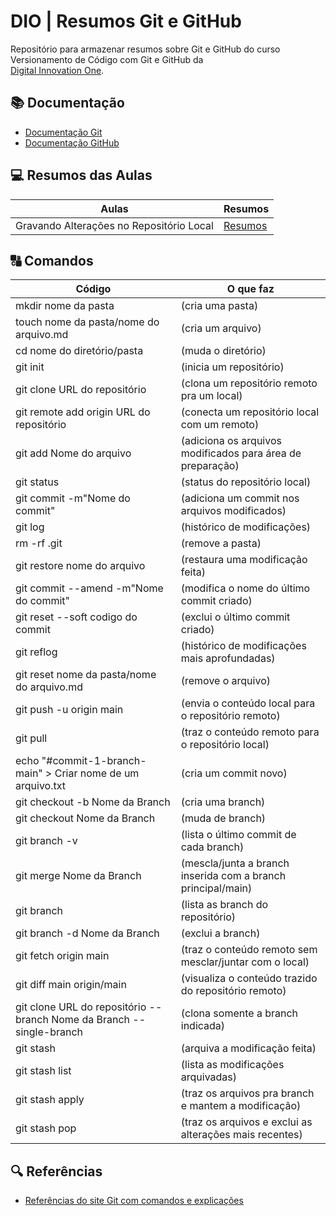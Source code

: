 # DIO | Resumos Git e GitHub

Repositório para armazenar resumos sobre Git e GitHub do curso Versionamento de Código com Git e GitHub da  
[Digital Innovation One](https://web.dio.me/course/versionamento-de-codigo-com-git-e-github/learning/599dd3dd-d189-474f-a55c-22f37b4472da?back=/track/coding-future-banco-pan-desenvolvimento-frontend-com-angular&tab=undefined&moduleId=undefined).

## 📚 Documentação
- [Documentação Git](https://git-scm.com/doc)
- [Documentação GitHub](https://docs.github.com/)

## 💻 Resumos das Aulas 

| Aulas | Resumos |
|-------|---------|
|Gravando Alterações no Repositório Local | [Resumos](https://github.com/oizaeljunior/BootCamp-DIO)|

## 🔠 Comandos
| Código | O que faz |
|--------|-----------|
| mkdir nome da pasta | (cria uma pasta) |
| touch nome da pasta/nome do arquivo.md | (cria um arquivo) |
| cd nome do diretório/pasta | (muda o diretório) |
| git init | (inicia um repositório) |
| git clone URL do repositório | (clona um repositório remoto pra um local) |
| git remote add origin URL do repositório | (conecta um repositório local com um remoto) |
| git add Nome do arquivo | (adiciona os arquivos modificados para área de preparação) |
| git status | (status do repositório local) |
| git commit -m"Nome do commit" | (adiciona um commit nos arquivos modificados) |
| git log | (histórico de modificações) |
| rm -rf .git | (remove a pasta) |
| git restore nome do arquivo | (restaura uma modificação feita) |
| git commit --amend -m"Nome do commit" | (modifica o nome do último commit criado) |
| git reset --soft codigo do commit | (exclui o último commit criado) |
| git reflog | (histórico de modificações mais aprofundadas) |
| git reset nome da pasta/nome do arquivo.md | (remove o arquivo) |
| git push -u origin main | (envia o conteúdo local para o repositório remoto) |
| git pull | (traz o conteúdo remoto para o repositório local) |
| echo "#commit-1-branch-main" > Criar nome de um arquivo.txt | (cria um commit novo)
| git checkout -b Nome da Branch | (cria uma branch) |
| git checkout Nome da Branch | (muda de branch) |
| git branch -v | (lista o último commit de cada branch) |
| git merge Nome da Branch | (mescla/junta a branch inserida com a branch principal/main) |
| git branch | (lista as branch do repositório) |
| git branch -d Nome da Branch | (exclui a branch) |
| git fetch origin main | (traz o conteúdo remoto sem mesclar/juntar com o local) |
| git diff main origin/main | (visualiza o conteúdo trazido do repositório remoto) |
| git clone URL do repositório --branch Nome da Branch --single-branch | (clona somente a branch indicada) |
| git stash | (arquiva a modificação feita) |
| git stash list | (lista as modificações arquivadas) |
| git stash apply | (traz os arquivos pra branch e mantem a modificação) |
| git stash pop | (traz os arquivos e exclui as alterações mais recentes) |

## 🔍 Referências
- [Referências do site Git com comandos e explicações](https://git-scm.com/docs)
